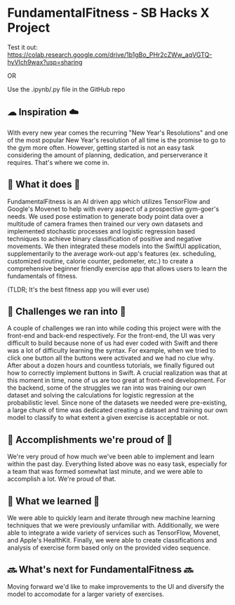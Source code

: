 # FundamentalFitness - SB Hacks X Project

Test it out: https://colab.research.google.com/drive/1b1gBo_PHr2cZWw_aqVGTQ-hyVIch9wax?usp=sharing

OR

Use the .ipynb/.py file in the GitHub repo

## ☁ Inspiration ☁️
With every new year comes the recurring "New Year's Resolutions" and one of the most popular New Year's resolution of all time is the promise to go to the gym more often. However, getting started is not an easy task considering the amount of planning, dedication, and perserverance it requires. That's where we come in. 

## 🚧 What it does 🚧
FundamentalFitness is an AI driven app which utilizes TensorFlow and Google's Movenet to help with every aspect of a prospective gym-goer's needs. We used pose estimation to generate body point data over a multitude of camera frames then trained our very own datasets and implemented stochastic processes and logistic regression based techniques to achieve binary classification of positive and negative movements. We then integrated these models into the SwiftUI application, supplementarily to the average work-out app's features (ex. scheduling, customized routine, calorie counter, pedometer, etc.) to create a comprehensive beginner friendly exercise app that allows users to learn the fundamentals of fitness. 

(TLDR; It's the best fitness app you will ever use)

## 👷 Challenges we ran into 👷
A couple of challenges we ran into while coding this project were with the front-end and back-end respectively. 
For the front-end, the UI was very difficult to build because none of us had ever coded with Swift and there was a lot of difficulty learning the syntax. For example, when we tried to click one button all the buttons were activated and we had no clue why. After about a dozen hours and countless tutorials, we finally figured out how to correctly implement buttons in Swift. A crucial realization was that at this moment in time, none of us are too great at front-end development.
For the backend, some of the struggles we ran into was training our own dataset and solving the calculations for logistic regression at the probabilistic level. Since none of the datasets we needed were pre-existing, a large chunk of time was dedicated creating a dataset and training our own model to classify to what extent a given exercise is acceptable or not. 

## 🎉 Accomplishments we're proud of 🎉
We're very proud of how much we've been able to implement and learn within the past day. Everything listed above was no easy task, especially for a team that was formed somewhat last minute, and we were able to accomplish a lot. We're proud of that.

## 📙 What we learned 📙
We were able to quickly learn and iterate through new machine learning techniques that we were previously unfamiliar with. Additionally, we were able to integrate a wide variety of services such as TensorFlow, Movenet, and Apple's HealthKit. Finally, we were able to create classifications and analysis of exercise form based only on the provided video sequence. 


## 🔜 What's next for FundamentalFitness 🔜
Moving forward we'd like to make improvements to the UI and diversify the model to accomodate for a larger variety of exercises.

